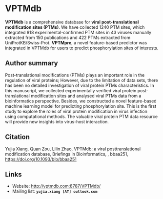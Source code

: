 # VPTMdb


**VPTMdb** is a comprehensive database for **viral post-translational modification sites (PTMs)**. We have collected 1240 PTM sites, which integrated 818 experimental-confirmed PTM sites in 43 viruses manually extracted from 150 publications and 422 PTMs extracted from UniProtKB/Swiss-Prot. **VPTMpre**, a novel feature-based predictor was integrated in VPTMdb for users to predict phosphorylation sites of interests.


## Author summary
Post-translational modifications (PTMs) plays an important role in the regulation of viral proteins; However, due to the limitation of data sets, there has been no detailed investigation of viral protein PTMs characteristics. In this manuscript, we collected experimentally verified viral protein post-translational modification sites and analysed viral PTMs data from a bioinformatics perspective. Besides, we constructed a novel feature-based machine learning model for predicting phosphorylation site. This is the first study to explore the roles of viral protein modification in virus infection using computational methods. The valuable viral protein PTM data resource will provide new insights into virus-host interaction.


## Citation
Yujia Xiang, Quan Zou, Lilin Zhao, VPTMdb: a viral posttranslational modification database, Briefings in Bioinformatics, , bbaa251, https://doi.org/10.1093/bib/bbaa251 

## Links

+ Website: http://vptmdb.com:8787/VPTMdb/
+ Mailing list: **`yujia.xiang [AT] outlook.com`**

